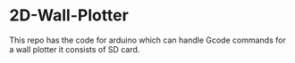 # 2D-Wall-Plotter
This repo has the code for arduino which can handle Gcode commands for a wall plotter it consists of SD card.
